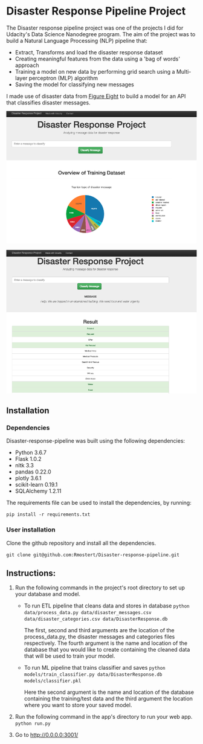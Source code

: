 # Disaster Response Pipeline Project

The Disaster response pipeline project was one of the projects I did for Udacity's Data Science Nanodegree program. The aim of the project was to build a Natural Language Processing (NLP) pipeline that:

* Extract, Transforms and load the disaster response dataset
* Creating meaningful features from the data using a 'bag of words' approach
* Training a model on new data by performing grid search using a Multi-layer perceptron (MLP) algorithm
* Saving the model for classifying new messages

I made use of disaster data from [Figure Eight](https://www.figure-eight.com/) to build a model for an API that classifies disaster messages.

![Alt text](Interface1.png?raw=true "Screenshot 1")


![Alt text](Interface2.png?raw=true "Screenshot 2")

## Installation
### Dependencies

Disaster-response-pipeline was built using the following dependencies:
* Python 3.6.7
* Flask 1.0.2
* nltk 3.3
* pandas 0.22.0
* plotly 3.6.1
* scikit-learn 0.19.1
* SQLAlchemy 1.2.11

The requirements file can be used to install the dependencies, by running:

```
pip install -r requirements.txt
```

### User installation
Clone the github repository and install all the dependencies.

```
git clone git@github.com:Rmostert/Disaster-response-pipeline.git
```

## Instructions:
1. Run the following commands in the project's root directory to set up your database and model.

    - To run ETL pipeline that cleans data and stores in database
        `python data/process_data.py data/disaster_messages.csv data/disaster_categories.csv data/DisasterResponse.db`

        The first, second and third arguments are the location of the process_data.py, the disaster messages and categories files respectively. The fourth argument is the name and location of the database that you would like to create containing the cleaned data that will be used to train your model.

    - To run ML pipeline that trains classifier and saves
        `python models/train_classifier.py data/DisasterResponse.db models/classifier.pkl`

        Here the second argument is the name and location of the database containing the training/test data and the third argument the location where you want to store your saved model.

2. Run the following command in the app's directory to run your web app.
    `python run.py`

3. Go to http://0.0.0.0:3001/
